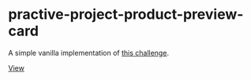 # practive-project-product-preview-card
 
A simple vanilla implementation of [this challenge](https://www.frontendmentor.io/challenges/product-preview-card-component-GO7UmttRfa).

[View](https://webbees-development.github.io/practive-project-product-preview-card/)